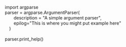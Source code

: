import argparse<br/>
parser = argparse.ArgumentParser(<br/>
&emsp;&emsp;description = "A simple argument parser",<br/>
&emsp;&emsp;epilog="This is where you might put example here"<br/>
&emsp;)<br/><br/>
parser.print_help()

